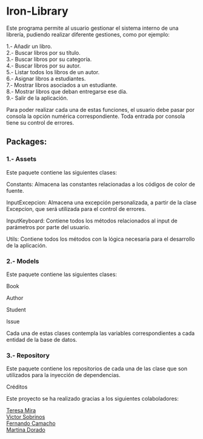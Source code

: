 # Iron-Library

Este programa permite al usuario gestionar el sistema interno de una librería, pudiendo realizar diferente gestiones, como por ejemplo: 

1.- Añadir un libro.<br>
2.- Buscar libros por su título. <br>
3.- Buscar libros por su categoría. <br>
4.- Buscar libros por su autor. <br>
5.- Listar todos los libros de un autor. <br>
6.- Asignar libros a estudiantes. <br>
7.- Mostrar libros asociados a un estudiante. <br>
8.- Mostrar libros que deban entregarse ese día.<br> 
9.- Salir de la aplicación.<br>


Para poder realizar cada una de estas funciones, el usuario debe pasar por consola la opción numérica correspondiente. Toda entrada por consola tiene su control de errores.

## Packages: 

### 1.- Assets

Este paquete contiene las siguientes clases: 

Constants: Almacena las constantes relacionadas a los códigos de color de fuente. 

InputExcepcion: Almacena una excepción personalizada, a partir de la clase Excepcion, que será utilizada para el control de errores. 

InputKeyboard: Contiene todos los métodos relacionados al input de parámetros por parte del usuario. 

Utils: Contiene todos los métodos con la lógica necesaria para el desarrollo de la aplicación. 

### 2.- Models

Este paquete contiene las siguientes clases: 

Book

Author

Student

Issue 

Cada una de estas clases contempla las variables correspondientes a cada entidad de la base de datos. 

### 3.- Repository

Este paquete contiene los repositorios de cada una de las clase que son utilizados para la inyección de dependencias. 




Créditos

Este proyecto se ha realizado gracias a los siguientes colaboladores:

[Teresa Mira](https://github.com/Teresa2594)<br>
[Victor Sobrinos](https://github.com/VictorSobrinos)<br>
[Fernando Camacho](https://github.com/fernandojcm)<br>
[Martina Dorado](https://github.com/MartuDorado)<br>

